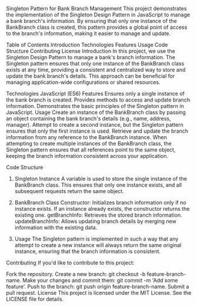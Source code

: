 Singleton Pattern for Bank Branch Management
This project demonstrates the implementation of the Singleton Design Pattern in JavaScript to manage a bank branch's information. By ensuring that only one instance of the BankBranch class is created, this pattern provides a global point of access to the branch's information, making it easier to manage and update.

Table of Contents
Introduction
Technologies
Features
Usage
Code Structure
Contributing
License
Introduction
In this project, we use the Singleton Design Pattern to manage a bank's branch information. The Singleton pattern ensures that only one instance of the BankBranch class exists at any time, providing a consistent and centralized way to store and update the bank branch's details. This approach can be beneficial for managing application-wide configurations or shared resources.

Technologies
JavaScript (ES6)
Features
Ensures only a single instance of the bank branch is created.
Provides methods to access and update branch information.
Demonstrates the basic principles of the Singleton pattern in JavaScript.
Usage
Create an instance of the BankBranch class by passing an object containing the bank branch's details (e.g., name, address, manager).
Attempt to create a second instance, but the Singleton pattern ensures that only the first instance is used.
Retrieve and update the branch information from any reference to the BankBranch instance.
When attempting to create multiple instances of the BankBranch class, the Singleton pattern ensures that all references point to the same object, keeping the branch information consistent across your application.

Code Structure
1. Singleton Instance
A variable is used to store the single instance of the BankBranch class. This ensures that only one instance exists, and all subsequent requests return the same object.

2. BankBranch Class
Constructor: Initializes branch information only if no instance exists. If an instance already exists, the constructor returns the existing one.
getBranchInfo: Retrieves the stored branch information.
updateBranchInfo: Allows updating branch details by merging new information with the existing data.
3. Usage
The Singleton pattern is implemented in such a way that any attempt to create a new instance will always return the same original instance, ensuring that the branch information is consistent.

Contributing
If you'd like to contribute to this project:

Fork the repository.
Create a new branch: git checkout -b feature-branch-name.
Make your changes and commit them: git commit -m 'Add some feature'.
Push to the branch: git push origin feature-branch-name.
Submit a pull request.
License
This project is licensed under the MIT License. See the LICENSE file for details.